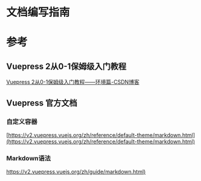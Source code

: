 # 文档编写指南

# 参考

## Vuepress 2从0-1保姆级入门教程

[Vuepress 2从0-1保姆级入门教程——环境篇-CSDN博客](https://blog.csdn.net/passwordgloo/article/details/132388485)


## Vuepress 官方文档

### 自定义容器

[https://v2.vuepress.vuejs.org/zh/reference/default-theme/markdown.html](https://v2.vuepress.vuejs.org/zh/reference/default-theme/markdown.html)

### Markdown语法

[https://v2.vuepress.vuejs.org/zh/guide/markdown.html)](https://v2.vuepress.vuejs.org/zh/guide/markdown.html)

